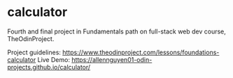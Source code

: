 # calculator

Fourth and final project in Fundamentals path on full-stack web dev course, TheOdinProject.

Project guidelines: https://www.theodinproject.com/lessons/foundations-calculator
Live Demo: https://allennguyen01-odin-projects.github.io/calculator/
